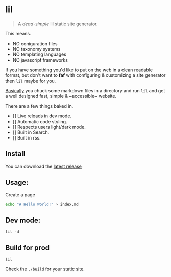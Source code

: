# lil

> A *dead-simple* lil static site generator.

This means.

* NO coniguration files
* NO taxonomy systems
* NO templating languages
* NO javascript frameworks

If you have something you'd like to put on the web in a clean readable format, but don't want to **faf** with configuring & customizing a site generator then `lil` maybe for you.

[Basically](Basically) you chuck some markdown files in a directory and run `lil` and get a well designed fast, simple & ~accessible~ website.

There are a few things baked in.

- [] Live reloads in dev mode.
- [] Automatic code styling.
- [] Respects users light/dark mode.
- [] Built in Search.
- [] Built in rss.

## Install

You can download the [latest release](https://github.com/hobochild/lil/releases)

## Usage:

Create a page

```bash
echo "# Hello World!" > index.md
```

## Dev mode:

```
lil -d
```

## Build for prod

```
lil
```

Check the `./build` for your static site.
